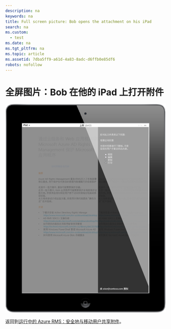 ```yaml
---
description: na
keywords: na
title: Full screen picture: Bob opens the attachment on his iPad
search: na
ms.custom: 
  - test
ms.date: na
ms.tgt_pltfrm: na
ms.topic: article
ms.assetid: 7dba5ff9-a61d-4a83-8adc-d6ffb0e85df6
robots: nofollow
---
```

# 全屏图片：Bob 在他的 iPad 上打开附件
![](../Image/AzRMS_StoryboardEmaill3.PNG)

返回到[运行中的 Azure RMS：安全地与移动用户共享附件](http://technet.microsoft.com/library/jj585026.aspx)。

